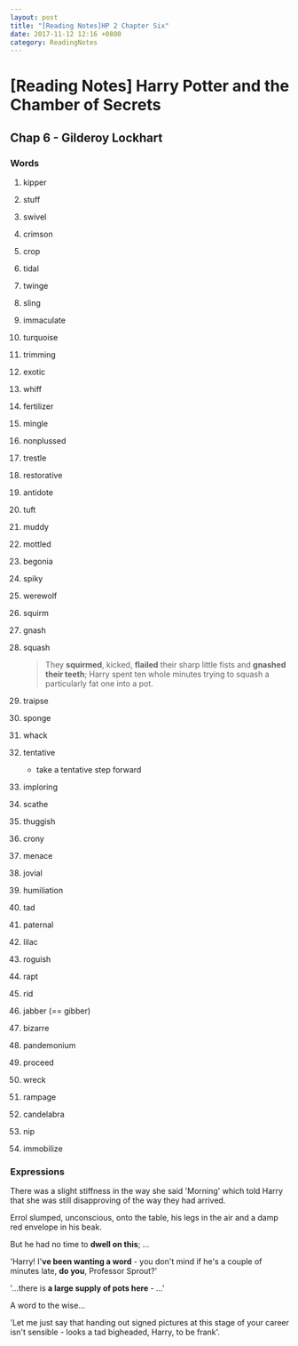 ```yaml
---
layout: post
title: "[Reading Notes]HP 2 Chapter Six"
date: 2017-11-12 12:16 +0800
category: ReadingNotes
---
```


# [Reading Notes] Harry Potter and the Chamber of Secrets

## Chap 6 - Gilderoy Lockhart

### Words

1. kipper
2. stuff
3. swivel
4. crimson
5. crop
6. tidal
7. twinge
8. sling
9. immaculate
10. turquoise
11. trimming
12. exotic
13. whiff
14. fertilizer
15. mingle
16. nonplussed
17. trestle
18. restorative
19. antidote
20. tuft
21. muddy
22. mottled
23. begonia
24. spiky
25. werewolf
26. squirm
27. gnash
28. squash

    > They **squirmed**, kicked, **flailed** their sharp little fists and **gnashed their teeth**; Harry spent ten whole minutes trying to squash a particularly fat one into a pot.

29. traipse
30. sponge
31. whack
32. tentative
    - take a tentative step forward
33. imploring
34. scathe
35. thuggish
36. crony
37. menace
38. jovial
39. humiliation
40. tad
41. paternal
42. lilac
43. roguish
44. rapt
45. rid
46. jabber (== gibber)
47. bizarre
48. pandemonium
49. proceed
50. wreck
51. rampage
52. candelabra
53. nip
54. immobilize


### Expressions

There was a slight stiffness in the way she said 'Morning' which told Harry that she was still disapproving of the way they had arrived.

Errol slumped, unconscious, onto the table, his legs in the air and a damp red envelope in his beak.

But he had no time to **dwell on this**; ...

'Harry! I'**ve been wanting a word** - you don't mind if he's a couple of minutes late, **do you**, Professor Sprout?'

'...there is **a large supply of pots here** - ...'

A word to the wise...

'Let me just say that handing out signed pictures at this stage of your career isn't sensible - looks a tad bigheaded, Harry, to be frank'.
